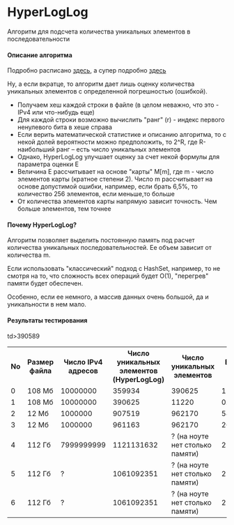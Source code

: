 <h1>HyperLogLog</h1>
<p>
  Алгоритм для подсчета количества уникальных элементов в последовательности
</p>

<h4>
  Описание алгоритма
</h4>
<p>Подробно расписано <a href="https://m.habr.com/ru/post/119852/">здесь</a>, а супер подробно <a href="http://algo.inria.fr/flajolet/Publications/FlFuGaMe07.pdf">здесь</a></p>
<p>Ну, а если вкратце, то алгоритм дает лишь оценку количества уникальных элементов с определенной погрешностью (ошибкой).</p>
<ul>
  <li>Получаем хеш каждой строки в файле (в целом неважно, что это - IPv4 или что-нибудь еще)</li>
  <li>Для каждой строки возможно вычислить "ранг" (r) - индекс первого ненулевого бита в хеше справа</li>
  <li>Если верить математической статистике и описанию алгоритма, то с некой долей вероятности можно предположить, то 2^R, где R-наибольший ранг – есть число уникальных элементов</li>
  <li>Однако, HyperLogLog улучшает оценку за счет некой формулы для параметра оценки E</li>
  <li>Величина E рассчитывает на основе "карты" M[m], где m - число элементов карты (кратное степени 2). Число m рассчитывает на основе допустимой ошибки, например, если брать 6,5%, то количество 256 элементов, если меньше,то больше</li>
  <li>От количества элементов карты напрямую зависит точность. Чем больше элементов, тем точнее</li>
</ul>
<h4>
Почему HyperLogLog?
</h4>
<p>
Алгоритм позволяет выделить постоянную память под расчет количества уникальных последовательностей. Ее объем зависит от количества m.
</p>
<p>
Если использовать "классический" подход с HashSet, например, то не смотря на то, что сложность всех операций будет O(1), "перегрев" памяти будет обеспечен.
</p>
<p>
Особенно, если ее немного, а массив данных очень большой, да и уникальности в нем мало.
</p>
<h4>Результаты тестирования</h4>
<table>
  <tr>
    <th>No</th>
    <th>Размер файла</th>
    <th>Число IPv4 адресов</th>
    <th>Число уникальных элементов (HyperLogLog)</th>
    <th>Число уникальных элементов</th>
    <th>Время, мс</th>
    <th>Ошибка, %</th>
  </tr>
  <tr>
    <td>0</td>
    <td>108 Мб</td>
    <td>10000000</td>
    <td>359934</td>
    <td>390625</td>
    <td>15808</td>
    <td>6.5%</td>
  </tr>
  <tr>
    <td>1</td>
    <td>108 Мб</td>
    <td>10000000</td>
    td>390589</td>
    <td>390625</td>
    <td>11220</td>
    <td>0.2%</td>
  </tr>
  <tr>
    <td>2</td>
    <td>12 Мб</td>
    <td>1000000</td>
    <td>907519</td>
    <td>962170</td>
    <td>5440</td>
    <td>6.5%</td>
  </tr>
  <tr>
    <td>3</td>
    <td>12 Мб</td>
    <td>1000000</td>
    <td>961163</td>
    <td>962170</td>
    <td>2665</td>
    <td>0.2%</td>
  </tr>
  <tr>
    <td>4</td>
    <td>112 Гб</td>
    <td>7999999999</td>
    <td>1121131632</td>
    <td>? (на ноуте нет столько памяти)</td>
    <td>2546398</td>
    <td>0,02%</td>
  </tr>
  <tr>
    <td>5</td>
    <td>112 Гб</td>
    <td>?</td>
    <td>1061092351</td>
    <td>? (на ноуте нет столько памяти)</td>
    <td>2220940</td>
    <td>3,0%</td>
  </tr>
  <tr>
    <td>6</td>
    <td>112 Гб</td>
    <td>?</td>
    <td>1061092351</td>
    <td>? (на ноуте нет столько памяти)</td>
    <td>2220940</td>
    <td>6,5%</td>
  </tr>
</table>
